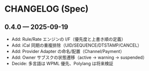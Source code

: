# CHANGELOG (Spec)

## 0.4.0 — 2025-09-19
- Add: Rule/Rate エンジンの I/F（優先度と上書き順の定義）
- Add: iCal 同期の重複排除（UID/SEQUENCE/DTSTAMP/CANCEL）
- Add: Provider Adapter の命名/配置（Channel/Payment）
- Add: Owner サブスクの状態遷移（active → warning → suspended）
- Decide: 多言語は WPML 優先、Polylang は将来検証
